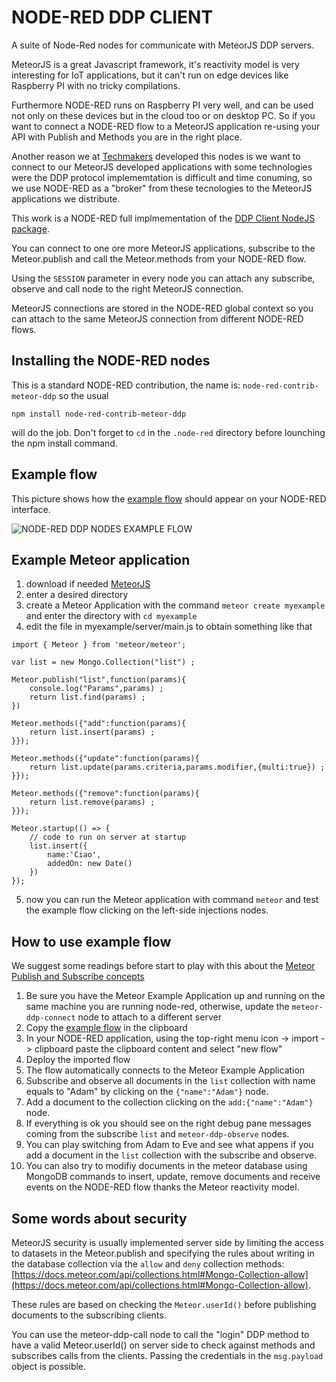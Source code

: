 # NODE-RED DDP CLIENT

A suite of Node-Red nodes for communicate with MeteorJS DDP servers.

MeteorJS is a great Javascript framework, it's reactivity model is very interesting for IoT applications, but it can't run on edge devices like Raspberry PI with  no tricky compilations.

Furthermore NODE-RED runs on Raspberry PI very well, and can be used not only on these devices but in the cloud too or on desktop PC. So if you want to connect a NODE-RED flow to a MeteorJS application re-using your API with Publish and Methods you are in the right place.

Another reason we at [Techmakers](https://www.techmakers.it) developed this nodes is we want to connect to our MeteorJS developed applications with some technologies were the DDP protocol implememtation is difficult and time conuming, so we use NODE-RED as a "broker" from these tecnologies to the MeteorJS applications we distribute.

This work is a NODE-RED full implmementation of the [DDP Client NodeJS package](https://github.com/oortcloud/node-ddp-client#readme).

You can connect to one ore more MeteorJS applications, subscribe to the Meteor.publish and call the Meteor.methods from your NODE-RED flow.

Using the ```SESSION``` parameter in every node you can attach any subscribe, observe and call node to the right MeteorJS connection.

MeteorJS connections are stored in the NODE-RED global context so you can attach to the same MeteorJS connection from different NODE-RED flows.

## Installing the NODE-RED nodes

This is a standard NODE-RED contribution, the name is: ```node-red-contrib-meteor-ddp``` so the usual 

```npm install node-red-contrib-meteor-ddp``` 

will do the job. Don't forget to ```cd``` in the ```.node-red``` directory before lounching the npm install command.


## Example flow

This picture shows how the [example flow](https://github.com/techmakers/node-red-contrib-meteor-ddp/blob/master/NodeRedExampleFlow/flow.json) should appear on your NODE-RED interface.

![NODE-RED DDP NODES EXAMPLE FLOW](images/NODE-RED_DDP_NODES_EXAMPLE_FLOW.png)

## Example Meteor application

1. download if needed [MeteorJS](https://www.meteor.com/)
2. enter a desired directory
3. create a Meteor Application with the command ```meteor create myexample``` and enter the directory with ```cd myexample```
4. edit the file in myexample/server/main.js to obtain something like that

```
import { Meteor } from 'meteor/meteor';

var list = new Mongo.Collection("list") ;

Meteor.publish("list",function(params){
	console.log("Params",params) ;
	return list.find(params) ;
})

Meteor.methods({"add":function(params){
	return list.insert(params) ;
}});

Meteor.methods({"update":function(params){
	return list.update(params.criteria,params.modifier,{multi:true}) ;
}});

Meteor.methods({"remove":function(params){
	return list.remove(params) ;
}});

Meteor.startup(() => {
	// code to run on server at startup
	list.insert({
		name:'Ciao',
		addedOn: new Date() 
	})
});

```

5. now you can run the Meteor application with command ```meteor``` and test the example flow clicking on the left-side injections nodes.

## How to use example flow

We suggest some readings before start to play with this about the [Meteor Publish and Subscribe concepts](https://docs.meteor.com/api/pubsub.html)

1. Be sure you have the Meteor Example Application up and running on the same machine you are running node-red, otherwise, update the ```meteor-ddp-connect``` node to attach to a different server
2. Copy the [example flow](https://github.com/techmakers/node-red-contrib-meteor-ddp/blob/master/NodeRedExampleFlow/flow.json) in the clipboard
3. In your NODE-RED application, using the top-right menu icon -> import -> clipboard paste the clipboard content and select "new flow"
4. Deploy the imported flow
5. The flow automatically connects to the Meteor Example Application
6. Subscribe and observe all documents in the ```list``` collection with name equals to "Adam" by clicking on the ```{"name":"Adam"}``` node.
7. Add a document to the collection clicking on the ```add:{"name":"Adam"}``` node.
8. If everything is ok you should see on the right debug pane messages coming from the subscribe ```list``` and ```meteor-ddp-observe``` nodes.
9. You can play switching from Adam to Eve and see what appens if you add a document in the ```list``` collection with the subscribe and observe.
10. You can also try to modifiy documents in the meteor database using MongoDB commands to insert, update, remove documents and receive events on the NODE-RED flow thanks the Meteor reactivity model.

## Some words about security

MeteorJS security is usually implemented server side by limiting the access to datasets in the Meteor.publish and specifying the rules about writing in the database collection via the ```allow``` and ```deny``` collection methods: [https://docs.meteor.com/api/collections.html#Mongo-Collection-allow](https://docs.meteor.com/api/collections.html#Mongo-Collection-allow).

These rules are based on checking the ```Meteor.userId()``` before publishing documents to the subscribing clients.

You can use the meteor-ddp-call node to call the "login" DDP method to have a valid Meteor.userId() on server side to check against methods and subscribes calls from the clients. Passing the credentials in the ```msg.payload``` object is possible.

 